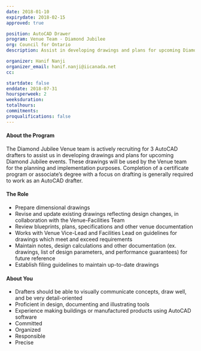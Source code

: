 ```yaml
---
date: 2018-01-10
expirydate: 2018-02-15
approved: true

position: AutoCAD Drawer
program: Venue Team - Diamond Jubilee
org: Council for Ontario
description: Assist in developing drawings and plans for upcoming Diamond Jubilee events

organizer: Hanif Nanji
organizer_email: hanif.nanji@iicanada.net
cc:

startdate: false
enddate: 2018-07-31
hoursperweek: 2
weeksduration:
totalhours:
commitments:
proqualifications: false
---
```


#### About the Program

The Diamond Jubilee Venue team is actively recruiting for 3 AutoCAD drafters to assist us in developing drawings and plans for upcoming Diamond Jubilee events. These drawings will be used by the Venue team for the planning and implementation purposes. Completion of a certificate program or associate’s degree with a focus on drafting is generally required to work as an AutoCAD drafter.

#### The Role

- Prepare dimensional drawings
- Revise and update existing drawings reflecting design changes, in collaboration with the Venue-Facilities Team
- Review blueprints, plans, specifications and other venue  documentation
- Works with Venue Vice-Lead and Facilities Lead on guidelines for drawings which meet and exceed requirements
- Maintain notes, design calculations and other documentation (ex. drawings, list of design parameters, and performance guarantees) for future reference
- Establish filing guidelines to maintain up-to-date drawings

#### About You

- Drafters should be able to visually communicate concepts, draw well, and be very detail-oriented
- Proficient in design, documenting and illustrating tools
- Experience making buildings or manufactured products using AutoCAD software
- Committed
- Organized
- Responsible
- Precise
